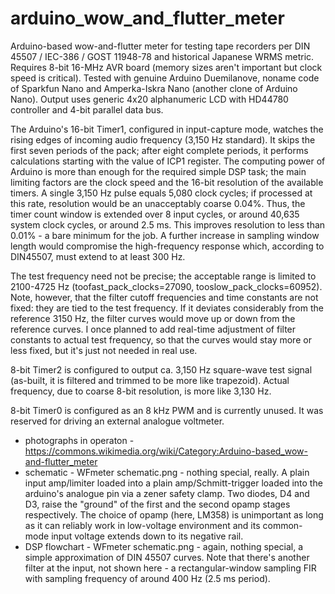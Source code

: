# arduino_wow_and_flutter_meter
Arduino-based wow-and-flutter meter for testing tape recorders per DIN 45507  / IEC-386 / GOST 11948-78 and historical Japanese WRMS metric. 
Requires 8-bit 16-MHz AVR board (memory sizes aren't important but clock speed is critical). Tested with genuine Arduino Duemilanove, 
noname code of Sparkfun Nano and Amperka-Iskra Nano (another clone of Arduino Nano). Output uses  generic 4x20 alphanumeric LCD with 
HD44780 controller and 4-bit parallel data bus.

The Arduino's 16-bit Timer1, configured in input-capture mode, watches the rising edges of incoming audio frequency (3,150 Hz standard). 
It skips the first seven periods of the pack; after eight complete periods, it performs calculations starting with the value of ICP1 register.
The computing power of Arduino is more than enough for the required simple DSP task; the main limiting factors are the clock speed and the
16-bit resolution of the available timers. A single 3,150 Hz pulse equals 5,080 clock cycles; if processed at this rate, resolution would be
an unacceptably coarse 0.04%. Thus, the timer count window is extended over 8 input cycles, or around 40,635 system clock cycles, or around 2.5 ms.
This improves resolution to less than 0.01% - a bare minimum for the job. A further increase in sampling window length would compromise the 
high-frequency response which, according to DIN45507, must extend to at least 300 Hz.

The test frequency need not be precise; the acceptable range is limited to 2100-4725 Hz (toofast_pack_clocks=27090, tooslow_pack_clocks=60952). 
Note, however, that the filter cutoff frequencies and time constants are not fixed: they are tied to the test frequency. If it deviates considerably
from the reference 3150 Hz, the filter curves would move up or down from the reference curves. I once planned to add real-time adjustment of
filter constants to actual test frequency, so that the curves would stay more or less fixed, but it's just not needed in real use.

8-bit Timer2 is configured to output ca. 3,150 Hz square-wave test signal (as-built, it is filtered and trimmed to be more like trapezoid). Actual
frequency, due to coarse 8-bit resolution, is more like 3,130 Hz.

8-bit Timer0 is configured as an 8 kHz PWM and is currently unused. It was reserved for driving an external analogue voltmeter.

* photographs in operaton - https://commons.wikimedia.org/wiki/Category:Arduino-based_wow-and-flutter_meter
* schematic - WFmeter schematic.png - nothing special, really. A plain input amp/limiter loaded into a plain amp/Schmitt-trigger loaded into the
arduino's analogue pin via a zener safety clamp. Two diodes, D4 and D3, raise the "ground" of the first and the second opamp stages respectively.
The choice of opamp (here, LM358) is unimportant as long as it can reliably work in low-voltage environment and its common-mode input voltage 
extends down to its negative rail.
* DSP flowchart - WFmeter schematic.png - again, nothing special, a simple approximation of DIN 45507 curves. Note that there's another filter at
the input, not shown here - a rectangular-window sampling FIR with sampling frequency of around 400 Hz (2.5 ms period).
